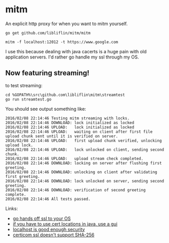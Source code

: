 # mitm
An explicit http proxy for when you want to mitm yourself.

`go get github.com/libliflin/mitm/mitm`

`mitm -f localhost:12012 -t https://www.google.com`

I use this because dealing with java cacerts is a huge pain with old application servers. I'd rather go handle my ssl through my OS. 

## Now featuring streaming!

to test streaming:

    cd %GOPATH%\src\github.com\libliflin\mitm\streamtest
    go run streamtest.go

You should see output something like:

    2016/02/08 22:14:46 Testing mitm streaming with locks.
    2016/02/08 22:14:46 DOWNLOAD: lock initialized as locked
    2016/02/08 22:14:46 UPLOAD:   lock initialized as locked
    2016/02/08 22:14:46 UPLOAD:   waiting on client after first file upload chunk sent until it is verified on server.
    2016/02/08 22:14:46 UPLOAD:   first upload chunk verified, unlocking upload lock.
    2016/02/08 22:14:46 UPLOAD:   lock unlocked on client, sending second chunk.
    2016/02/08 22:14:46 UPLOAD:   upload stream check completed.
    2016/02/08 22:14:46 DOWNLOAD: locking on server after flushing first greeting.
    2016/02/08 22:14:46 DOWNLOAD: unlocking on client after validating first greeting.
    2016/02/08 22:14:46 DOWNLOAD: lock unlocked on server, sending second greeting.
    2016/02/08 22:14:46 DOWNLOAD: verification of second greeting complete.
    2016/02/08 22:14:46 All tests passed.

Links:
* [go hands off ssl to your OS](https://github.com/golang/go/blob/master/src/crypto/x509/root_windows.go)
* [if you have to use cert locations in java, use a gui](http://portecle.sourceforge.net/)
* [localhost is good enough security](http://security.stackexchange.com/questions/58261/is-it-secure-to-use-no-authentication-for-services-listening-only-on-localhost)
* [certicom ssl doesn't support SHA-256](https://community.oracle.com/thread/3673769?start=0&tstart=0)
